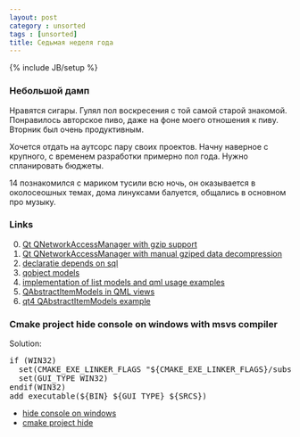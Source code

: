 ```yaml
---
layout: post
category : unsorted
tags : [unsorted]
title: Седьмая неделя года
---
```

{% include JB/setup %}

### Небольшой дамп
<p>Нравятся сигары. Гулял пол воскресения с той самой старой знакомой. Понравилось авторское пиво, даже на фоне моего отношения к пиву. Вторник был очень продуктивным.</p>
<p>Хочется отдать на аутсорс пару своих проектов. Начну наверное с крупного, с временем разработки примерно пол года. Нужно спланировать бюджеты.</p>
<p>14 познакомился с мариком тусили всю ночь, он оказывается в околосеошных темах, дома линуксами балуется, общались в основном про музыку.</p>

### Links
0. [Qt QNetworkAccessManager with gzip support](http://qt-project.org/forums/viewthread/2357)
0. [Qt QNetworkAccessManager with manual gziped data decompression](http://www.qtcentre.org/threads/16472-QNetworkAccessManager-with-Accept-Encoding-gzip)
0. [declaratie depends on sql](http://stackoverflow.com/questions/6360221/how-to-compile-qtdeclarative-without-qtxmlpatterns-qtsvg-and-qtsql)
0. [qobject models](https://qt.gitorious.org/qt-labs/qml-object-model/trees/master)
0. [implementation of list models and qml usage examples](https://github.com/Kakadu/qml-test-2)
0. [QAbstractItemModels in QML views](http://jdahlbom.wordpress.com/2010/04/22/qabstractitemmodels-in-qml-views/)
0. [qt4 QAbstractItemModels example](http://qt.e-werest.org/blog/3034.html)


### Cmake project hide console on windows with msvs compiler
Solution:
<pre>
if (WIN32)
  set(CMAKE_EXE_LINKER_FLAGS "${CMAKE_EXE_LINKER_FLAGS}/subsystem:windows /ENTRY:mainCRTStartup")
  set(GUI_TYPE WIN32)
endif(WIN32)
add_executable(${BIN} ${GUI_TYPE} ${SRCS})
</pre>

- [hide console on windows](http://www.cmake.org/pipermail/cmake/2008-March/020576.html)
- [cmake project hide](http://stackoverflow.com/questions/760323/why-does-my-qt4-5-app-open-a-console-window-under-windows)